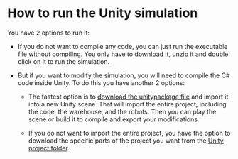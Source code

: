 # How to run the Unity simulation

You have 2 options to run it:

* If you do not want to compile any code, you can just run the executable file without compiling. You only have to [download it](Windows%20executable%20build.zip), unzip it and double click on it to run the simulation.

* But if you want to modify the simulation, you will need to compile the C# code inside Unity. To do this you have another 2 options:

    * The fastest option is to [download the unitypackage file](warehouse_simulation_export.unitypackage) and import it into a new Unity scene. That will import the entire project, including the code, the warehouse, and the robots. Then you can play the scene or build it to compile and export your modifications.

    * If you do not want to import the entire project, you have the option to download the specific parts of the project you want from the [Unity project folder](Warehouse%20simulation).
